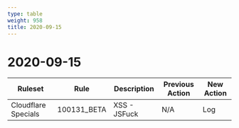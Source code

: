 ```yaml
---
type: table
weight: 958
title: 2020-09-15
---
```


# 2020-09-15

<TableWrap><table style="width: 100%">

<thead>
  <tr>
    <th>Ruleset</th>
    <th>Rule</th>
    <th>Description</th>
    <th>Previous Action</th>
    <th>New Action</th>
  </tr>
</thead>
<tbody>
  <tr>
    <td>Cloudflare Specials</td>
    <td>100131_BETA</td>
    <td>XSS - JSFuck</td>
    <td>N/A</td>
    <td>Log</td>
  </tr>
</tbody>

</table></TableWrap>

